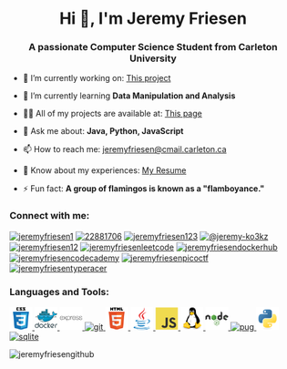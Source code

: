 <h1 align="center">Hi 👋, I'm Jeremy Friesen</h1>
<h3 align="center">A passionate Computer Science Student from Carleton University</h3>

- 🔭 I’m currently working on: [This project](https://github.com/JeremyFriesenGitHub/NFLVerse-Repo)

- 🌱 I’m currently learning **Data Manipulation and Analysis**
  
- 👨‍💻 All of my projects are available at: [This page](https://github.com/JeremyFriesenGitHub?tab=repositories)

- 💬 Ask me about: **Java, Python, JavaScript**

- 📫 How to reach me: [jeremyfriesen@cmail.carleton.ca](mailto:jeremyfriesen@cmail.carleton.ca)

- 📄 Know about my experiences: [My Resume](https://newresumejf.tiiny.site/)

- ⚡ Fun fact: **A group of flamingos is known as a "flamboyance."**

<h3 align="left">Connect with me:</h3>
<p align="left">
<a href="https://linkedin.com/in/jeremyfriesen1" target="blank"><img align="center" src="https://raw.githubusercontent.com/rahuldkjain/github-profile-readme-generator/master/src/images/icons/Social/linked-in-alt.svg" alt="jeremyfriesen1" height="40" width="40" /></a>
<a href="https://stackoverflow.com/users/22881706" target="blank"><img align="center" src="https://raw.githubusercontent.com/rahuldkjain/github-profile-readme-generator/master/src/images/icons/Social/stack-overflow.svg" alt="22881706" height="40" width="40" /></a>
<a href="https://kaggle.com/jeremyfriesen123" target="blank"><img align="center" src="https://raw.githubusercontent.com/rahuldkjain/github-profile-readme-generator/master/src/images/icons/Social/kaggle.svg" alt="jeremyfriesen123" height="40" width="40" /></a>
<a href="https://www.youtube.com/@jeremy-ko3kz" target="blank"><img align="center" src="https://raw.githubusercontent.com/rahuldkjain/github-profile-readme-generator/master/src/images/icons/Social/youtube.svg" alt="@jeremy-ko3kz" height="40" width="40"/></a>
<a href="https://www.hackerrank.com/jeremyfriesen12" target="blank"><img align="center" src="https://raw.githubusercontent.com/rahuldkjain/github-profile-readme-generator/master/src/images/icons/Social/hackerrank.svg" alt="jeremyfriesen12" height="40" width="40" /></a>
<a href="https://www.leetcode.com/jeremyfriesenleetcode" target="blank"><img align="center" src="https://raw.githubusercontent.com/rahuldkjain/github-profile-readme-generator/master/src/images/icons/Social/leet-code.svg" alt="jeremyfriesenleetcode" height="40" width="40" /></a>
<a href="https://hub.docker.com/u/jeremyfriesen1" target="blank"><img align="center" src ="https://logos-world.net/wp-content/uploads/2021/02/Docker-Emblem.png" alt ="jeremyfriesendockerhub" height ="40" width ="65"/></a>
<a href="https://www.codecademy.com/profiles/JeremyFriesenCA" target ="blank"><img align="center" src="https://play-lh.googleusercontent.com/sfcMEVWE3eIUF5uQ2fo4MeLBFNDGaftbN_t6_i6zbvE6XC0dOcizOMA9cfigSXq7_92b" alt="jeremyfriesencodecademy" height="40" width="40" /></a>
<a href="https://play.picoctf.org/users/JeremyFriesen" target ="blank"><img align="center" src="https://avatars.githubusercontent.com/u/5315773?s=200&v=4" alt="jeremyfriesenpicoctf" height="40" width="40" /></a> 
<a href="https://data.typeracer.com/pit/profile?user=jeremyfriesen1234" target ="blank"><img align="center" src ="https://th.bing.com/th/id/R.3e19406e4d547d10defd13096ac8bd46?rik=AnC5OkvmlNixaA&riu=http%3a%2f%2fupload.wikimedia.org%2fwikipedia%2fen%2fthumb%2fd%2fd1%2fTypeRacer_logo.svg%2f220px-TypeRacer_logo.svg.png&ehk=DJLoahtQBJdtbSaWzTXhWB4KyMFIS1oWx9gHycpLjJs%3d&risl=&pid=ImgRaw&r=0" alt="jeremyfriesentyperacer" height ="40" width="40"/></a>
</p>


<h3 align="left">Languages and Tools:</h3>
<p align="left"> <a href="https://www.w3schools.com/css/" target="_blank" rel="noreferrer"> <img src="https://raw.githubusercontent.com/devicons/devicon/master/icons/css3/css3-original-wordmark.svg" alt="css3" width="40" height="40"/> </a> <a href="https://www.docker.com/" target="_blank" rel="noreferrer"> <img src="https://raw.githubusercontent.com/devicons/devicon/master/icons/docker/docker-original-wordmark.svg" alt="docker" width="40" height="40"/> </a> <a href="https://expressjs.com" target="_blank" rel="noreferrer"> <img src="https://raw.githubusercontent.com/devicons/devicon/master/icons/express/express-original-wordmark.svg" alt="express" width="40" height="40"/> </a> <a href="https://git-scm.com/" target="_blank" rel="noreferrer"> <img src="https://www.vectorlogo.zone/logos/git-scm/git-scm-icon.svg" alt="git" width="40" height="40"/> </a> <a href="https://www.w3.org/html/" target="_blank" rel="noreferrer"> <img src="https://raw.githubusercontent.com/devicons/devicon/master/icons/html5/html5-original-wordmark.svg" alt="html5" width="40" height="40"/> </a> <a href="https://www.java.com" target="_blank" rel="noreferrer"> <img src="https://raw.githubusercontent.com/devicons/devicon/master/icons/java/java-original.svg" alt="java" width="40" height="40"/> </a> <a href="https://developer.mozilla.org/en-US/docs/Web/JavaScript" target="_blank" rel="noreferrer"> <img src="https://raw.githubusercontent.com/devicons/devicon/master/icons/javascript/javascript-original.svg" alt="javascript" width="40" height="40"/> </a> <a href="https://www.linux.org/" target="_blank" rel="noreferrer"> <img src="https://raw.githubusercontent.com/devicons/devicon/master/icons/linux/linux-original.svg" alt="linux" width="40" height="40"/> </a> <a href="https://nodejs.org" target="_blank" rel="noreferrer"> <img src="https://raw.githubusercontent.com/devicons/devicon/master/icons/nodejs/nodejs-original-wordmark.svg" alt="nodejs" width="40" height="40"/> </a> <a href="https://pugjs.org" target="_blank" rel="noreferrer"> <img src="https://cdn.worldvectorlogo.com/logos/pug.svg" alt="pug" width="40" height="40"/> </a> <a href="https://www.python.org" target="_blank" rel="noreferrer"> <img src="https://raw.githubusercontent.com/devicons/devicon/master/icons/python/python-original.svg" alt="python" width="40" height="40"/> </a> <a href="https://www.sqlite.org/" target="_blank" rel="noreferrer"> <img src="https://www.vectorlogo.zone/logos/sqlite/sqlite-icon.svg" alt="sqlite" width="40" height="40"/> </a> </p>

<p><img align="left" src="https://github-readme-stats.vercel.app/api/top-langs?username=jeremyfriesengithub&show_icons=true&theme=dark&locale=en&layout=compact" alt="jeremyfriesengithub" /></p>




